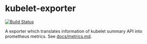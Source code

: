 # kubelet-exporter

[![Build
Status](https://travis-ci.org/cofyc/kubelet-exporter.svg?branch=master)](https://travis-ci.org/cofyc/kubelet-exporter)

A exporter which translates information of kubelet summary API into prometheus
metrics. See [docs/metrics.md](docs/metrics.md).
